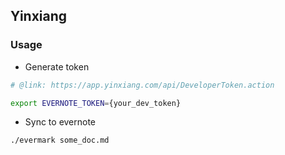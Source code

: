 ## Yinxiang

### Usage

- Generate token
```bash
# @link: https://app.yinxiang.com/api/DeveloperToken.action

export EVERNOTE_TOKEN={your_dev_token}
```

- Sync to evernote

```bash
./evermark some_doc.md
```


